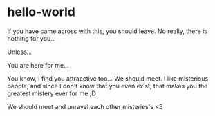 # hello-world
If you have came across with this, you should leave.
No really, there is nothing for you...

Unless...

You are here for me...

You know, I find you attracctive too...
We should meet.
I like misterious people, and since I don't know that you even exist, that makes you the greatest mistery ever for me ;D

We should meet and unravel each other misteries's <3

